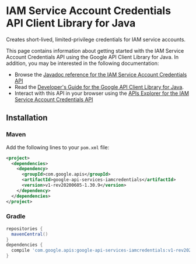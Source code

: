 # IAM Service Account Credentials API Client Library for Java

Creates short-lived, limited-privilege credentials for IAM service accounts.

This page contains information about getting started with the IAM Service Account Credentials API
using the Google API Client Library for Java. In addition, you may be interested
in the following documentation:

* Browse the [Javadoc reference for the IAM Service Account Credentials API][javadoc]
* Read the [Developer's Guide for the Google API Client Library for Java][google-api-client].
* Interact with this API in your browser using the [APIs Explorer for the IAM Service Account Credentials API][api-explorer]

## Installation

### Maven

Add the following lines to your `pom.xml` file:

```xml
<project>
  <dependencies>
    <dependency>
      <groupId>com.google.apis</groupId>
      <artifactId>google-api-services-iamcredentials</artifactId>
      <version>v1-rev20200605-1.30.9</version>
    </dependency>
  </dependencies>
</project>
```

### Gradle

```gradle
repositories {
  mavenCentral()
}
dependencies {
  compile 'com.google.apis:google-api-services-iamcredentials:v1-rev20200605-1.30.9'
}
```

[javadoc]: https://googleapis.dev/java/google-api-services-iamcredentials/latest/index.html
[google-api-client]: https://github.com/googleapis/google-api-java-client/
[api-explorer]: https://developers.google.com/apis-explorer/#p/iamcredentials/v1/
